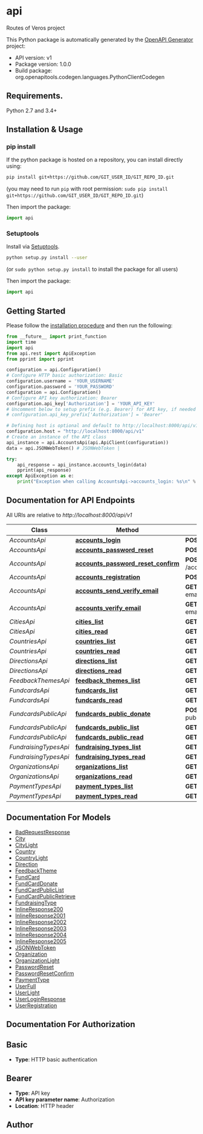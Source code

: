 # api
Routes of Veros project

This Python package is automatically generated by the [OpenAPI Generator](https://openapi-generator.tech) project:

- API version: v1
- Package version: 1.0.0
- Build package: org.openapitools.codegen.languages.PythonClientCodegen

## Requirements.

Python 2.7 and 3.4+

## Installation & Usage
### pip install

If the python package is hosted on a repository, you can install directly using:

```sh
pip install git+https://github.com/GIT_USER_ID/GIT_REPO_ID.git
```
(you may need to run `pip` with root permission: `sudo pip install git+https://github.com/GIT_USER_ID/GIT_REPO_ID.git`)

Then import the package:
```python
import api 
```

### Setuptools

Install via [Setuptools](http://pypi.python.org/pypi/setuptools).

```sh
python setup.py install --user
```
(or `sudo python setup.py install` to install the package for all users)

Then import the package:
```python
import api
```

## Getting Started

Please follow the [installation procedure](#installation--usage) and then run the following:

```python
from __future__ import print_function
import time
import api
from api.rest import ApiException
from pprint import pprint

configuration = api.Configuration()
# Configure HTTP basic authorization: Basic
configuration.username = 'YOUR_USERNAME'
configuration.password = 'YOUR_PASSWORD'
configuration = api.Configuration()
# Configure API key authorization: Bearer
configuration.api_key['Authorization'] = 'YOUR_API_KEY'
# Uncomment below to setup prefix (e.g. Bearer) for API key, if needed
# configuration.api_key_prefix['Authorization'] = 'Bearer'

# Defining host is optional and default to http://localhost:8000/api/v1
configuration.host = "http://localhost:8000/api/v1"
# Create an instance of the API class
api_instance = api.AccountsApi(api.ApiClient(configuration))
data = api.JSONWebToken() # JSONWebToken | 

try:
    api_response = api_instance.accounts_login(data)
    pprint(api_response)
except ApiException as e:
    print("Exception when calling AccountsApi->accounts_login: %s\n" % e)

```

## Documentation for API Endpoints

All URIs are relative to *http://localhost:8000/api/v1*

Class | Method | HTTP request | Description
------------ | ------------- | ------------- | -------------
*AccountsApi* | [**accounts_login**](docs/AccountsApi.md#accounts_login) | **POST** /accounts/login/ | 
*AccountsApi* | [**accounts_password_reset**](docs/AccountsApi.md#accounts_password_reset) | **POST** /accounts/password_reset/ | 
*AccountsApi* | [**accounts_password_reset_confirm**](docs/AccountsApi.md#accounts_password_reset_confirm) | **POST** /accounts/password_reset_confirm/ | 
*AccountsApi* | [**accounts_registration**](docs/AccountsApi.md#accounts_registration) | **POST** /accounts/registration/ | 
*AccountsApi* | [**accounts_send_verify_email**](docs/AccountsApi.md#accounts_send_verify_email) | **GET** /accounts/send-verify-email/{email}/ | 
*AccountsApi* | [**accounts_verify_email**](docs/AccountsApi.md#accounts_verify_email) | **GET** /accounts/{id}/verify-email/{key}/ | 
*CitiesApi* | [**cities_list**](docs/CitiesApi.md#cities_list) | **GET** /cities/ | 
*CitiesApi* | [**cities_read**](docs/CitiesApi.md#cities_read) | **GET** /cities/{id}/ | 
*CountriesApi* | [**countries_list**](docs/CountriesApi.md#countries_list) | **GET** /countries/ | 
*CountriesApi* | [**countries_read**](docs/CountriesApi.md#countries_read) | **GET** /countries/{id}/ | 
*DirectionsApi* | [**directions_list**](docs/DirectionsApi.md#directions_list) | **GET** /directions/ | 
*DirectionsApi* | [**directions_read**](docs/DirectionsApi.md#directions_read) | **GET** /directions/{id}/ | 
*FeedbackThemesApi* | [**feedback_themes_list**](docs/FeedbackThemesApi.md#feedback_themes_list) | **GET** /feedback-themes/ | 
*FundcardsApi* | [**fundcards_list**](docs/FundcardsApi.md#fundcards_list) | **GET** /fundcards/ | 
*FundcardsApi* | [**fundcards_read**](docs/FundcardsApi.md#fundcards_read) | **GET** /fundcards/{id}/ | 
*FundcardsPublicApi* | [**fundcards_public_donate**](docs/FundcardsPublicApi.md#fundcards_public_donate) | **POST** /fundcards-public/{id}/donate/ | 
*FundcardsPublicApi* | [**fundcards_public_list**](docs/FundcardsPublicApi.md#fundcards_public_list) | **GET** /fundcards-public/ | 
*FundcardsPublicApi* | [**fundcards_public_read**](docs/FundcardsPublicApi.md#fundcards_public_read) | **GET** /fundcards-public/{id}/ | 
*FundraisingTypesApi* | [**fundraising_types_list**](docs/FundraisingTypesApi.md#fundraising_types_list) | **GET** /fundraising-types/ | 
*FundraisingTypesApi* | [**fundraising_types_read**](docs/FundraisingTypesApi.md#fundraising_types_read) | **GET** /fundraising-types/{id}/ | 
*OrganizationsApi* | [**organizations_list**](docs/OrganizationsApi.md#organizations_list) | **GET** /organizations/ | 
*OrganizationsApi* | [**organizations_read**](docs/OrganizationsApi.md#organizations_read) | **GET** /organizations/{id}/ | 
*PaymentTypesApi* | [**payment_types_list**](docs/PaymentTypesApi.md#payment_types_list) | **GET** /payment-types/ | 
*PaymentTypesApi* | [**payment_types_read**](docs/PaymentTypesApi.md#payment_types_read) | **GET** /payment-types/{id}/ | 


## Documentation For Models

 - [BadRequestResponse](docs/BadRequestResponse.md)
 - [City](docs/City.md)
 - [CityLight](docs/CityLight.md)
 - [Country](docs/Country.md)
 - [CountryLight](docs/CountryLight.md)
 - [Direction](docs/Direction.md)
 - [FeedbackTheme](docs/FeedbackTheme.md)
 - [FundCard](docs/FundCard.md)
 - [FundCardDonate](docs/FundCardDonate.md)
 - [FundCardPublicList](docs/FundCardPublicList.md)
 - [FundCardPublicRetrieve](docs/FundCardPublicRetrieve.md)
 - [FundraisingType](docs/FundraisingType.md)
 - [InlineResponse200](docs/InlineResponse200.md)
 - [InlineResponse2001](docs/InlineResponse2001.md)
 - [InlineResponse2002](docs/InlineResponse2002.md)
 - [InlineResponse2003](docs/InlineResponse2003.md)
 - [InlineResponse2004](docs/InlineResponse2004.md)
 - [InlineResponse2005](docs/InlineResponse2005.md)
 - [JSONWebToken](docs/JSONWebToken.md)
 - [Organization](docs/Organization.md)
 - [OrganizationLight](docs/OrganizationLight.md)
 - [PasswordReset](docs/PasswordReset.md)
 - [PasswordResetConfirm](docs/PasswordResetConfirm.md)
 - [PaymentType](docs/PaymentType.md)
 - [UserFull](docs/UserFull.md)
 - [UserLight](docs/UserLight.md)
 - [UserLoginResponse](docs/UserLoginResponse.md)
 - [UserRegistration](docs/UserRegistration.md)


## Documentation For Authorization


## Basic

- **Type**: HTTP basic authentication


## Bearer

- **Type**: API key
- **API key parameter name**: Authorization
- **Location**: HTTP header


## Author




